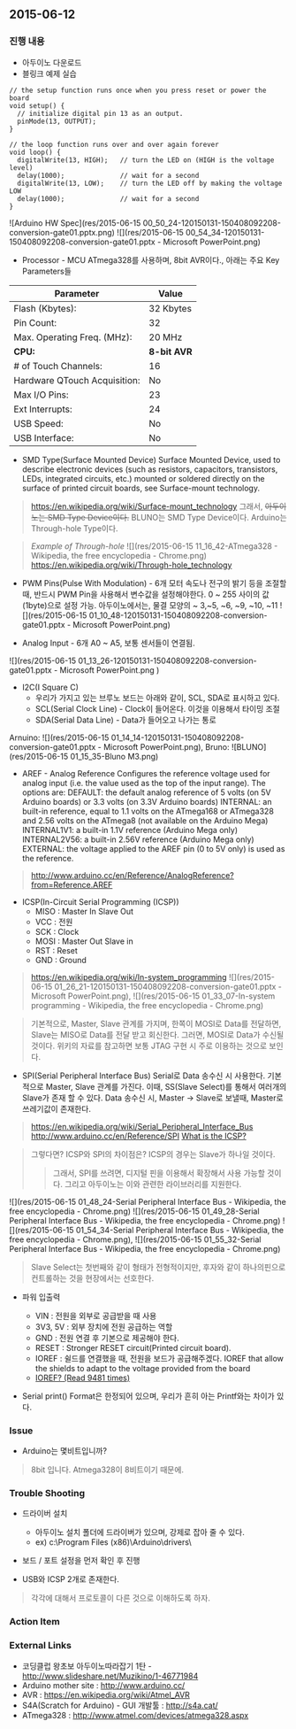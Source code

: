 2015-06-12
----------

### 진행 내용
* 아두이노 다운로드
* 블링크 예제 실습

```
// the setup function runs once when you press reset or power the board
void setup() {
  // initialize digital pin 13 as an output.
  pinMode(13, OUTPUT);
}

// the loop function runs over and over again forever
void loop() {
  digitalWrite(13, HIGH);   // turn the LED on (HIGH is the voltage level)
  delay(1000);              // wait for a second
  digitalWrite(13, LOW);    // turn the LED off by making the voltage LOW
  delay(1000);              // wait for a second
}
```

![Arduino HW Spec](res/2015-06-15 00_50_24-120150131-150408092208-conversion-gate01.pptx.png)
![](res/2015-06-15 00_54_34-120150131-150408092208-conversion-gate01.pptx - Microsoft PowerPoint.png)

* Processor - MCU
ATmega328를 사용하며, 8bit AVR이다., 아래는 주요 Key Parameters들

| Parameter                   | Value     |
|-----------------------------|---------- |
| Flash (Kbytes):             | 32 Kbytes |
| Pin Count:                  | 32        |
| Max. Operating Freq. (MHz): | 20 MHz    |
| **CPU:**                    | **8-bit AVR**|
| # of Touch Channels:        | 16        |
| Hardware QTouch Acquisition:| No        |
| Max I/O Pins:               | 23        |
| Ext Interrupts:             | 24        |
| USB Speed:                  | No        |
| USB Interface:              | No        |

* SMD Type(Surface Mounted Device)
Surface Mounted Device, used to describe electronic devices (such as resistors, capacitors, transistors, LEDs, integrated circuits, etc.) mounted or soldered directly on the surface of printed circuit boards, see Surface-mount technology.

> https://en.wikipedia.org/wiki/Surface-mount_technology
> 그래서, ~~아두이노는 SMD Type Device이다.~~ BLUNO는 SMD Type Device이다. Arduino는 Through-hole Type이다.

> *Example of Through-hole*
> ![](res/2015-06-15 11_16_42-ATmega328 - Wikipedia, the free encyclopedia - Chrome.png)
> https://en.wikipedia.org/wiki/Through-hole_technology

* PWM Pins(Pulse With Modulation) - 6개
모터 속도나 전구의 밝기 등을 조절할 때, 반드시 PWM Pin을 사용해서 변수값을 설정해야한다.
0 ~ 255 사이의 값(1byte)으로 설정 가능.
아두이노에서는, 물결 모양의 ~ 3,~5, ~6, ~9, ~10, ~11
![](res/2015-06-15 01_10_48-120150131-150408092208-conversion-gate01.pptx - Microsoft PowerPoint.png)

* Analog Input - 6개
A0 ~ A5, 보통 센서들이 연결됨.

![](res/2015-06-15 01_13_26-120150131-150408092208-conversion-gate01.pptx - Microsoft PowerPoint.png )

* I2C(I Square C)
    * 우리가 가지고 있는 브루노 보드는 아래와 같이, SCL, SDA로 표시하고 있다.
    * SCL(Serial Clock Line) - Clock이 들어온다. 이것을 이용해서 타이밍 조절
    * SDA(Serial Data Line) - Data가 들어오고 나가는 통로

Arnuino: ![](res/2015-06-15 01_14_14-120150131-150408092208-conversion-gate01.pptx - Microsoft PowerPoint.png),  Bruno: ![BLUNO](res/2015-06-15 01_15_35-Bluno M3.png)

* AREF - Analog Reference
Configures the reference voltage used for analog input (i.e. the value used as the top of the input range). The options are:
DEFAULT: the default analog reference of 5 volts (on 5V Arduino boards) or 3.3 volts (on 3.3V Arduino boards)
INTERNAL: an built-in reference, equal to 1.1 volts on the ATmega168 or ATmega328 and 2.56 volts on the ATmega8 (not available on the Arduino Mega)
INTERNAL1V1: a built-in 1.1V reference (Arduino Mega only)
INTERNAL2V56: a built-in 2.56V reference (Arduino Mega only)
EXTERNAL: the voltage applied to the AREF pin (0 to 5V only) is used as the reference.
> http://www.arduino.cc/en/Reference/AnalogReference?from=Reference.AREF

* ICSP(In-Circuit Serial Programming (ICSP))
    * MISO : Master In Slave Out
    * VCC : 전원
    * SCK : Clock
    * MOSI : Master Out Slave in
    * RST : Reset
    * GND : Ground

> https://en.wikipedia.org/wiki/In-system_programming
> ![](res/2015-06-15 01_26_21-120150131-150408092208-conversion-gate01.pptx - Microsoft PowerPoint.png), ![](res/2015-06-15 01_33_07-In-system programming - Wikipedia, the free encyclopedia - Chrome.png)

> 기본적으로, Master, Slave 관계를 가지며, 한쪽이 MOSI로 Data를 전달하면, Slave는 MISO로 Data를 전달 받고 회신한다. 그러면, MOSI로 Data가 수신될 것이다.
> 위키의 자료를 참고하면 보통 JTAG 구현 시 주로 이용하는 것으로 보인다.

* SPI(Serial Peripheral Interface Bus)
Serial로 Data 송수신 시 사용한다.
기본적으로 Master, Slave 관계를 가진다. 이때, SS(Slave Select)를 통해서 여러개의 Slave가 존재 할 수 있다.
Data 송수신 시, Master -> Slave로 보낼때, Master로 쓰레기값이 존재한다.

> https://en.wikipedia.org/wiki/Serial_Peripheral_Interface_Bus
> http://www.arduino.cc/en/Reference/SPI
> [What is the ICSP?](http://forum.arduino.cc/index.php?topic=126979.0)

> 그렇다면? ICSP와 SPI의 차이점은? ICSP의 경우는 Slave가 하나일 것이다.
>> 그래서, SPI를 쓰려면, 디지털 핀을 이용해서 확장해서 사용 가능할 것이다.
>> 그리고 아두이노는 이와 관련한 라이브러리를 지원한다.

![](res/2015-06-15 01_48_24-Serial Peripheral Interface Bus - Wikipedia, the free encyclopedia - Chrome.png)
![](res/2015-06-15 01_49_28-Serial Peripheral Interface Bus - Wikipedia, the free encyclopedia - Chrome.png)
![](res/2015-06-15 01_54_34-Serial Peripheral Interface Bus - Wikipedia, the free encyclopedia - Chrome.png), ![](res/2015-06-15 01_55_32-Serial Peripheral Interface Bus - Wikipedia, the free encyclopedia - Chrome.png)
> Slave Select는 첫번째와 같이 형태가 전형적이지만, 후자와 같이 하나의핀으로 컨트롤하는 것을 현장에서는 선호한다.

* 파워 입출력
   * VIN : 전원을 외부로 공급받을 때 사용
   * 3V3, 5V : 외부 장치에 전원 공급하는 역할
   * GND : 전원 연결 후 기본으로 제공해야 한다.
   * RESET : Stronger RESET circuit(Printed circuit board).
   * IOREF : 쉴드를 연결했을 때, 전원을 보드가 공급해주겠다. IOREF that allow the shields to adapt to the voltage provided from the board
   * [IOREF? (Read 9481 times)](http://forum.arduino.cc/index.php?topic=122743.0)

* Serial print()
Format은 한정되어 있으며, 우리가 흔히 아는 Printf와는 차이가 있다.

### Issue
* Arduino는 몇비트입니까?
> 8bit 입니다. Atmega328이 8비트이기 때문에.

### Trouble Shooting

* 드라이버 설치
    * 아두이노 설치 폴더에 드라이버가 있으며, 강제로 잡아 줄 수 있다.
    * ex) c:\Program Files (x86)\Arduino\drivers\
* 보드 / 포트 설정을 먼저 확인 후 진행

* USB와 ICSP 2개로 존재한다.
> 각각에 대해서 프로토콜이 다른 것으로 이해하도록 하자.

### Action Item


### External Links
* 코딩클럽 왕초보 아두이노따라잡기 1탄 - http://www.slideshare.net/Muzikino/1-46771984
* Arduino mother site : http://www.arduino.cc/
* AVR : https://en.wikipedia.org/wiki/Atmel_AVR
* S4A(Scratch for Arduino) - GUI 개발툴 : http://s4a.cat/
* ATmega328 : http://www.atmel.com/devices/atmega328.aspx